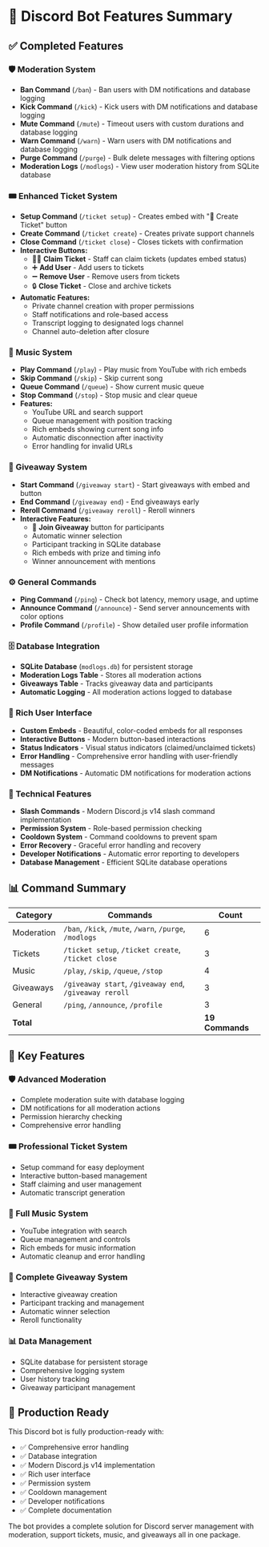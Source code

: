# 🚀 Discord Bot Features Summary

## ✅ Completed Features

### 🛡️ Moderation System
- **Ban Command** (`/ban`) - Ban users with DM notifications and database logging
- **Kick Command** (`/kick`) - Kick users with DM notifications and database logging  
- **Mute Command** (`/mute`) - Timeout users with custom durations and database logging
- **Warn Command** (`/warn`) - Warn users with DM notifications and database logging
- **Purge Command** (`/purge`) - Bulk delete messages with filtering options
- **Moderation Logs** (`/modlogs`) - View user moderation history from SQLite database

### 🎟️ Enhanced Ticket System
- **Setup Command** (`/ticket setup`) - Creates embed with "🎫 Create Ticket" button
- **Create Command** (`/ticket create`) - Creates private support channels
- **Close Command** (`/ticket close`) - Closes tickets with confirmation
- **Interactive Buttons:**
  - 🧍‍♂️ **Claim Ticket** - Staff can claim tickets (updates embed status)
  - ➕ **Add User** - Add users to tickets
  - ➖ **Remove User** - Remove users from tickets  
  - 🔒 **Close Ticket** - Close and archive tickets
- **Automatic Features:**
  - Private channel creation with proper permissions
  - Staff notifications and role-based access
  - Transcript logging to designated logs channel
  - Channel auto-deletion after closure

### 🎵 Music System
- **Play Command** (`/play`) - Play music from YouTube with rich embeds
- **Skip Command** (`/skip`) - Skip current song
- **Queue Command** (`/queue`) - Show current music queue
- **Stop Command** (`/stop`) - Stop music and clear queue
- **Features:**
  - YouTube URL and search support
  - Queue management with position tracking
  - Rich embeds showing current song info
  - Automatic disconnection after inactivity
  - Error handling for invalid URLs

### 🎁 Giveaway System
- **Start Command** (`/giveaway start`) - Start giveaways with embed and button
- **End Command** (`/giveaway end`) - End giveaways early
- **Reroll Command** (`/giveaway reroll`) - Reroll winners
- **Interactive Features:**
  - 🎉 **Join Giveaway** button for participants
  - Automatic winner selection
  - Participant tracking in SQLite database
  - Rich embeds with prize and timing info
  - Winner announcement with mentions

### ⚙️ General Commands
- **Ping Command** (`/ping`) - Check bot latency, memory usage, and uptime
- **Announce Command** (`/announce`) - Send server announcements with color options
- **Profile Command** (`/profile`) - Show detailed user profile information

### 🗄️ Database Integration
- **SQLite Database** (`modlogs.db`) for persistent storage
- **Moderation Logs Table** - Stores all moderation actions
- **Giveaways Table** - Tracks giveaway data and participants
- **Automatic Logging** - All moderation actions logged to database

### 🎨 Rich User Interface
- **Custom Embeds** - Beautiful, color-coded embeds for all responses
- **Interactive Buttons** - Modern button-based interactions
- **Status Indicators** - Visual status indicators (claimed/unclaimed tickets)
- **Error Handling** - Comprehensive error handling with user-friendly messages
- **DM Notifications** - Automatic DM notifications for moderation actions

### 🔧 Technical Features
- **Slash Commands** - Modern Discord.js v14 slash command implementation
- **Permission System** - Role-based permission checking
- **Cooldown System** - Command cooldowns to prevent spam
- **Error Recovery** - Graceful error handling and recovery
- **Developer Notifications** - Automatic error reporting to developers
- **Database Management** - Efficient SQLite database operations

## 📊 Command Summary

| Category | Commands | Count |
|----------|----------|-------|
| Moderation | `/ban`, `/kick`, `/mute`, `/warn`, `/purge`, `/modlogs` | 6 |
| Tickets | `/ticket setup`, `/ticket create`, `/ticket close` | 3 |
| Music | `/play`, `/skip`, `/queue`, `/stop` | 4 |
| Giveaways | `/giveaway start`, `/giveaway end`, `/giveaway reroll` | 3 |
| General | `/ping`, `/announce`, `/profile` | 3 |
| **Total** | | **19 Commands** |

## 🎯 Key Features

### 🛡️ Advanced Moderation
- Complete moderation suite with database logging
- DM notifications for all moderation actions
- Permission hierarchy checking
- Comprehensive error handling

### 🎟️ Professional Ticket System
- Setup command for easy deployment
- Interactive button-based management
- Staff claiming and user management
- Automatic transcript generation

### 🎵 Full Music System
- YouTube integration with search
- Queue management and controls
- Rich embeds for music information
- Automatic cleanup and error handling

### 🎁 Complete Giveaway System
- Interactive giveaway creation
- Participant tracking and management
- Automatic winner selection
- Reroll functionality

### 📊 Data Management
- SQLite database for persistent storage
- Comprehensive logging system
- User history tracking
- Giveaway participant management

## 🚀 Production Ready

This Discord bot is fully production-ready with:
- ✅ Comprehensive error handling
- ✅ Database integration
- ✅ Modern Discord.js v14 implementation
- ✅ Rich user interface
- ✅ Permission system
- ✅ Cooldown management
- ✅ Developer notifications
- ✅ Complete documentation

The bot provides a complete solution for Discord server management with moderation, support tickets, music, and giveaways all in one package.
